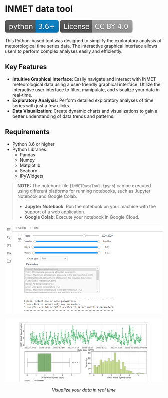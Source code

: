 # INMET data tool
[![](docs/img/python-3.6+-blue.svg)](https://www.python.org/downloads/) [![](docs/img/licence.svg)](LICENSE.txt)  

This Python-based tool was designed to simplify the exploratory analysis of meteorological time series data. The interactive graphical interface allows users to perform complex analyses easily and efficiently.

## Key Features

- **Intuitive Graphical Interface**: Easily navigate and interact with INMET meteorological data using a user-friendly graphical interface. Utilize the interactive user interface to filter, manipulate, and visualize your data in real-time.
- **Exploratory Analysis**: Perform detailed exploratory analyses of time series with just a few clicks.
- **Data Visualization**: Create dynamic charts and visualizations to gain a better understanding of data trends and patterns.

## Requirements

- Python 3.6 or higher
- Python Libraries:
  - Pandas
  - Numpy   
  - Matplotlib
  - Seaborn
  - IPyWidgets

> **NOTE:**
> The notebook file (`INMETDataTool.ipynb`) can be executed using different platforms for running notebooks, such as Jupyter Notebook and Google Colab.
>- **Jupyter Notebook**: Run the notebook on your machine with the support of a web application.
>- **Google Colab**: Execute your notebook in Google Cloud.
  
![](docs/img/ui.png)

![](docs/img/overviewWindSpeed.svg)
<p align="center">
  <em>Visualize your data in real time</em>
</p>

